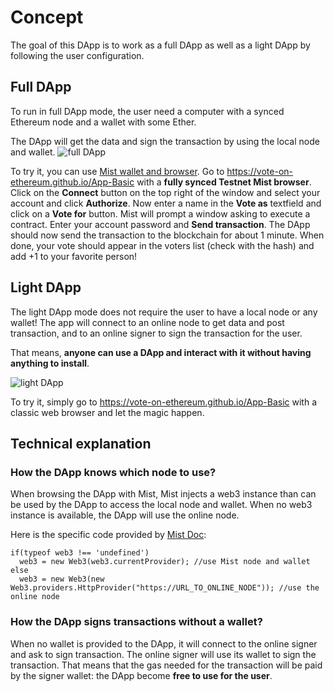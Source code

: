 # Concept

The goal of this DApp is to work as a full DApp as well as a light DApp by following the user configuration.

## Full DApp

To run in full DApp mode, the user need a computer with a synced Ethereum node and a wallet with some Ether.

The DApp will get the data and sign the transaction by using the local node and wallet.
![full DApp](https://vote-on-ethereum.github.io/Concept/src/fulldApp.svg)

To try it, you can use [Mist wallet and browser](https://github.com/ethereum/mist). Go to https://vote-on-ethereum.github.io/App-Basic with a **fully synced Testnet Mist browser**. Click on the **Connect** button on the top right of the window and select your account and click **Authorize**. Now enter a name in the **Vote as** textfield and click on a **Vote for** button. Mist will prompt a window asking to execute a contract. Enter your account password and **Send transaction**. The DApp should now send the transaction to the blockchain for about 1 minute. When done, your vote should appear in the voters list (check with the hash) and add +1 to your favorite person!

## Light DApp

The light DApp mode does not require the user to have a local node or any wallet! The app will connect to an online node to get data and post transaction, and to an online signer to sign the transaction for the user.

That means, **anyone can use a DApp and interact with it without having anything to install**.

![light DApp](https://vote-on-ethereum.github.io/Concept/src/hybriddApp.svg)

To try it, simply go to https://vote-on-ethereum.github.io/App-Basic with a classic web browser and let the magic happen.

## Technical explanation

### How the DApp knows which node to use?

When browsing the DApp with Mist, Mist injects a web3 instance than can be used by the DApp to access the local node and wallet. When no web3 instance is available, the DApp will use the online node.

Here is the specific code provided by [Mist Doc](https://github.com/ethereum/mist/blob/develop/MISTAPI.md#note-for-dapp-developers):

```node
if(typeof web3 !== 'undefined')
  web3 = new Web3(web3.currentProvider); //use Mist node and wallet
else
  web3 = new Web3(new Web3.providers.HttpProvider("https://URL_TO_ONLINE_NODE")); //use the online node
```

### How the DApp signs transactions without a wallet?

When no wallet is provided to the DApp, it will connect to the online signer and ask to sign transaction. The online signer will use its wallet to sign the transaction. That means that the gas needed for the transaction will be paid by the signer wallet: the DApp become **free to use for the user**.
